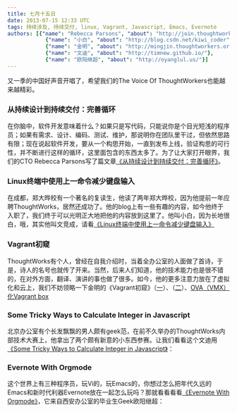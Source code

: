 ```yaml
---
title: 七月十五日
date: 2013-07-15 12:33 UTC
tags: 持续涉及, 持续交付, linux, Vagrant, Javascript, Emacs, Evernote
authors: [{"name": "Rebecca Parsons", "about": "http://join.thoughtworks.com/profiles/rebecca-parsons"},
			{"name": "小白", "about": "http://blog.csdn.net/kiwi_coder"},
			{"name": "金明", "about": "http://mingjin.thoughtworkers.org"},
			{"name": "文迪", "about": "http://timnew.github.io/"},
			{"name": "欧阳继超", "about": "http://oyanglul.us/"}]
---
```


又一季的中国好声音开唱了，希望我们的The Voice Of ThoughtWorkers也能越来越精彩。

### 从持续设计到持续交付：完善循环
在你脑中，软件开发意味着什么？如果只是写代码，只能说你是个目光短浅的程序员；如果有需求、设计、编码、测试、维护，那说明你在团队里干过，但依然思路有限；现在说起软件开发，要从一个构思开始，一直到发布上线，验证构思的可行性，并不断进行这样的循环，这里面包含的东西太多了。为了让大家打开眼界，我们的CTO Rebecca Parsons写了篇文章[《从持续设计到持续交付：完善循环》](http://www.infoq.com/cn/articles/continuous-delivery-continuous-design)。

### Linux终端中使用上一命令减少键盘输入
在成都，郑大晔校有一个著名的复读生，他读了两年郑大晔校，因为他提前一年应聘ThoughtWorks，居然还成功了。他的blog上有一些有趣的内容，如今他终于入职了，我们终于可以光明正大地把他的内容放到这里了。他叫小白，因为长地很白，哦，其实他叫文竞成，请看[《Linux终端中使用上一命令减少键盘输入》](http://blog.csdn.net/kiwi_coder/article/details/9229913)

### Vagrant初窥
ThoughtWorks有个人，曾经在自我介绍时，当着全办公室的人面做了首诗，于是，诗人的名号也就传了开来。当然，后来人们知道，他的技术能力也是很不错的，在对外方面，翻译、演讲的事也做了很多。如今，他的更多注意力放在了虚拟化和云上，我们不妨领略一下金明的《Vagrant初窥》（[一](http://mingjin.thoughtworkers.org/?p=155)）、（[二](http://mingjin.thoughtworkers.org/?p=170)）、[OVA（VMX）化Vagrant box](http://mingjin.thoughtworkers.org/?p=176)

### Some Tricky Ways to Calculate Integer in Javascript
北京办公室有个长发飘飘的男人颇有geek范，在前不久举办的ThoughtWorks内部技术大赛上，他拿出了两个颇有新意的小东西参赛。让我们看看这个文迪用[《Some Tricky Ways to Calculate Integer in Javascript》](http://timnew.github.io/blog/2013/02/24/some-tricky-ways-to-calculate-integer-in-javascript/)：

### Evernote With Orgmode
这个世界上有三种程序员，玩Vi的，玩Emacs的，你想过怎么把年代久远的Emacs和新时代利器Evernote放在一起怎么玩吗？那就看看看看[《Evernote With Orgmode》](http://oyanglul.us/blog/2013/06/25/evernote-with-orgmode/)，它来自西安办公室的毕业生Geek欧阳继超：
